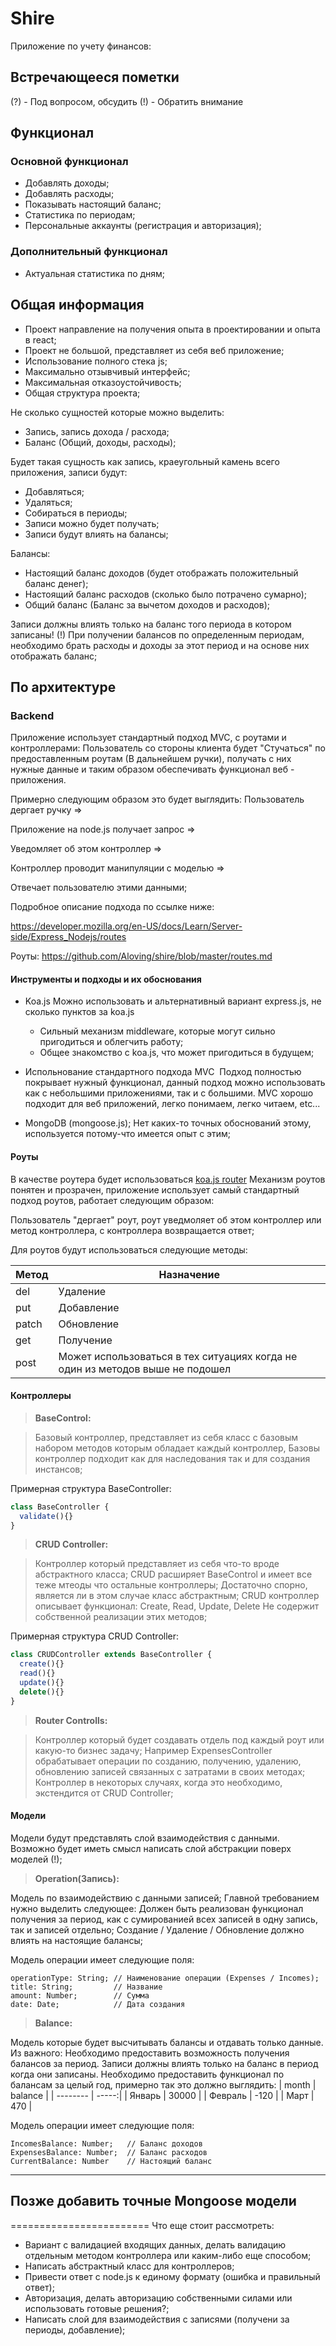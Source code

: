 # Shire

Приложение по учету финансов:

## Встречающееся пометки

(?) - Под вопросом, обсудить
(!) - Обратить внимание

## Функционал

### Основной функционал
- Добавлять доходы;
- Добавлять расходы;
- Показывать настоящий баланс;
- Статистика по периодам;
- Персональные аккаунты (регистрация и авторизация);

### Дополнительный функционал
- Актуальная статистика по дням;

## Общая информация

- Проект направление на получения опыта в проектировании и опыта в react;
- Проект не большой, представляет из себя веб приложение;
- Использование полного стека js;
- Максимально отзывчивый интерфейс;
- Максимальная отказоустойчивость;
- Общая структура проекта;

Не сколько сущностей которые можно выделить:
- Запись, запись дохода / расхода;
- Баланс (Общий, доходы, расходы);

Будет такая сущность как запись, краеугольный камень всего приложения, записи будут:
- Добавляться;
- Удаляться;
- Собираться в периоды;
- Записи можно будет получать;
- Записи будут влиять на балансы;

Балансы:
- Настоящий баланс доходов (будет отображать положительный баланс денег);
- Настоящий баланс расходов (сколько было потрачено сумарно);
- Общий баланс (Баланс за вычетом доходов и расходов);

Записи должны влиять только на баланс того периода в котором записаны! (!)
При получении балансов по определенным периодам, необходимо брать расходы и доходы за этот период и на основе них отображать баланс;

## По архитектуре

### Backend

Приложение использует стандартный подход MVC, с роутами и контроллерами:
Пользователь со стороны клиента будет "Стучаться" по предоставленным роутам (В дальнейшем ручки), получать с них нужные данные и таким образом обеспечивать функционал веб - приложения.

Примерно следующим образом это будет выглядить:
Пользователь дергает ручку =>

Приложение на node.js получает запрос =>

Уведомляет об этом контроллер =>

Контроллер проводит манипуляции с моделью =>

Отвечает пользователю этими данными;

Подробное описание подхода по ссылке ниже:

https://developer.mozilla.org/en-US/docs/Learn/Server-side/Express_Nodejs/routes

Роуты:
https://github.com/Aloving/shire/blob/master/routes.md

#### Инструменты и подходы и их обоснования
- Koa.js
  Можно использовать и альтернативный вариант express.js, не сколько пунктов за koa.js
  - Сильный механизм middleware, которые могут сильно пригодиться и облегчить работу;
  - Общее знакомство с koa.js, что может пригодиться в будущем;

- Испольнование стандартного подхода MVC
  Подход полностью покрывает нужный функционал, данный подход можно использовать как с небольшими приложениями, так и с большими. MVC хорошо подходит для веб приложений, легко понимаем, легко читаем, etc...
  
- MongoDB (mongoose.js);
  Нет каких-то точных обоснований этому, используется потому-что имеется опыт с этим;

#### Роуты
В качестве роутера будет использоваться [koa.js router](https://github.com/alexmingoia/koa-router)
Механизм роутов понятен и прозрачен, приложение использует самый стандартный подход роутов, работает следующим образом:

Пользователь "дергает" роут, роут уведмоляет об этом контроллер или метод контроллера, с контроллера возвращается ответ;

Для роутов будут использоваться следующие методы:

Метод  | Назначение
-------- | ---
del | Удаление
put | Добавление
patch | Обновление
get | Получение
post | Может использоваться в тех ситуациях когда не один из методов выше не подошел

#### Контроллеры
> **BaseControl:**

> Базовый контроллер, представляет из себя класс с базовым набором методов которым обладает каждый контроллер,
> Базовы контроллер подходит как для наследования так и для создания инстансов;

Примерная структура BaseController:

```javascript
class BaseController {
  validate(){}
}
```

> **CRUD Controller:**

> Контроллер который представляет из себя что-то вроде абстрактного класса;
> CRUD расширяет BaseControl и имеет все теже мтеоды что остальные контроллеры;
> Достаточно спорно, является ли в этом случае класс абстрактным;
> CRUD контроллер описывает функционал: Create, Read, Update, Delete
> Не содержит собственной реализации этих методов;

Примерная структура CRUD Controller:

```javascript
class CRUDController extends BaseController {
  create(){}
  read(){}
  update(){}
  delete(){}
}
```

> **Router Controlls:**

> Контроллер который будет создавать отдель под каждый роут или какую-то бизнес задачу;
> Например ExpensesController обрабатывает операции по созданию, получению, удалению, обновлению
> записей связанных с затратами в своих методах;
> Контроллер в некоторых случаях, когда это необходимо, экстендится от CRUD Controller;

#### Модели
Модели будут представлять слой взаимодействия с данными.
Возможно будет иметь смысл написать слой абстракции поверх моделей (!);

> **Operation(Запись):**

Модель по взаимодействию с данными записей;
Главной требованием нужно выделить следующее:
Должен быть реализован функционал получения за период, как с сумированией всех записей в одну запись, так и записей отдельно;
Создание / Удаление / Обновление должно влиять на настоящие балансы;

Модель операции имеет следующие поля:
```
operationType: String; // Наименование операции (Expenses / Incomes); 
title: String;         // Название
amount: Number;        // Сумма
date: Date;            // Дата создания
```

> **Balance:**

Модель которые будет высчитывать балансы и отдавать только данные.
Из важного:
Необходимо предоставить возможность получения балансов за период.
Записи должны влиять только на баланс в период когда они записаны.
Необходимо предоставить функционал по балансам за целый год, примерно так это должно выглядить:
| month | balance |
| -------- | -----:|
| Январь | 30000 |
| Февраль | -120 |
| Март | 470 |

Модель операции имеет следующие поля:
```
IncomesBalance: Number;   // Баланс доходов
ExpensesBalance: Number;  // Баланс расходов
CurrentBalance: Number    // Настоящий баланс
```

------------
Позже добавить точные Mongoose модели
------------


========================
Что еще стоит рассмотреть:
- Вариант с валидацией входящих данных, делать валидацию отдельным методом контроллера или каким-либо еще способом;
- Написать абстрактный класс для контроллеров;
- Привести ответ с node.js к единому формату (ошибка и правильный ответ);
- Авторизация, делать авторизацию собственными силами или использовать готовые решения?;
- Написать слой для взаимодействия с записями (получени за периоды, добавление);

